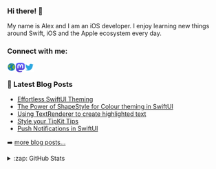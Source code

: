 ### Hi there! 👋

My name is Alex and I am an iOS developer. I enjoy learning new things around Swift, iOS and the Apple ecosystem every day.

### Connect with me:

<a href="https://alexanderweiss.dev">
  <img align="left" alt="Alexander Weiß | Homepage" width="20px" src="https://raw.githubusercontent.com/alexanderwe/alexanderwe/master/assets/globe.svg" />
</a>
<a href="https://mastodon.online/@alexanderwe">
  <img align="left" alt="Alexander Weiß | Mastodon" width="21px" src="https://raw.githubusercontent.com/alexanderwe/alexanderwe/master/assets/mastodon.svg" />
</a>
<a href="https://twitter.com/_al_we">
  <img align="left" alt="Alexander Weiß | Twitter" width="21px" src="https://raw.githubusercontent.com/alexanderwe/alexanderwe/master/assets/twitter.svg" />
</a>

<br />

### 📕 Latest Blog Posts

<!-- BLOG-POST-LIST:START -->
- [Effortless SwiftUI Theming](https://alexanderweiss.dev/blog/2025-01-19-effortless-swiftui-theming)
- [The Power of ShapeStyle for Colour theming in SwiftUI](https://alexanderweiss.dev/blog/2024-12-27-the-power-of-shapestyle-for-colour-theming-in-swiftui)
- [Using TextRenderer to create highlighted text](https://alexanderweiss.dev/blog/2024-06-24-using-textrenderer-to-create-highlighted-text)
- [Style your TipKit Tips](https://alexanderweiss.dev/blog/2023-09-16-style-your-tipkit-tips)
- [Push Notifications in SwiftUI](https://alexanderweiss.dev/blog/2023-08-13-push-notification-in-swiftui)
<!-- BLOG-POST-LIST:END -->

➡️ [more blog posts...](https://alexanderweiss.dev/blog)

<details>
  <summary>:zap: GitHub Stats</summary>

  <img align="left" alt="Alexander Weiß's GitHub Stats" src="https://github-readme-stats.vercel.app/api?username=alexanderwe" />

</details>
